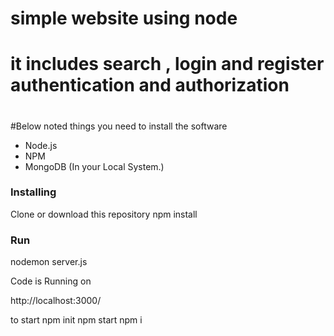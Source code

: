 # simple website using node 
# it includes search , login and register authentication and authorization 
#  
#Below noted things you need to install the software


- Node.js
- NPM
- MongoDB (In your Local System.)



### Installing

Clone or download this repository
npm install


### Run
nodemon server.js


Code is Running on

http://localhost:3000/

  to start 
  npm init
  npm start
  npm i
